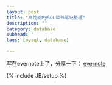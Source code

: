 ```yaml
---
layout: post
title: "高性能MySQL读书笔记整理"
description: ""
category: database
subhead: ''
tags: [mysql, database]

---
```


写在evernote上了，分享一下：
[evernote](https://www.evernote.com/shard/s110/sh/f1dbc310-9eb0-47c5-9554-02cab34d5105/4083488b78b7c945f30b4147f8f2a63c)

{% include JB/setup %}